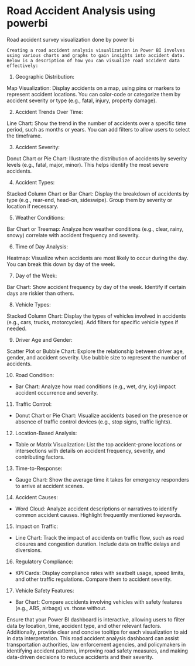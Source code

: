 # Road Accident Analysis using powerbi
Road accident survey visualization done by power bi

    Creating a road accident analysis visualization in Power BI involves using various charts and graphs to gain insights into accident data. Below is a description of how you can visualize road accident data effectively:

1. Geographic Distribution:

Map Visualization: Display accidents on a map, using pins or markers to represent accident locations. You can color-code or categorize them by accident severity or type (e.g., fatal, injury, property damage).

2. Accident Trends Over Time:

Line Chart: Show the trend in the number of accidents over a specific time period, such as months or years. You can add filters to allow users to select the timeframe.

3. Accident Severity:

Donut Chart or Pie Chart: Illustrate the distribution of accidents by severity levels (e.g., fatal, major, minor). This helps identify the most severe accidents.

4. Accident Types:

Stacked Column Chart or Bar Chart: Display the breakdown of accidents by type (e.g., rear-end, head-on, sideswipe). Group them by severity or location if necessary.

5. Weather Conditions:

Bar Chart or Treemap: Analyze how weather conditions (e.g., clear, rainy, snowy) correlate with accident frequency and severity.

6. Time of Day Analysis:

Heatmap: Visualize when accidents are most likely to occur during the day. You can break this down by day of the week.

7. Day of the Week:

Bar Chart: Show accident frequency by day of the week. Identify if certain days are riskier than others.

8. Vehicle Types:

Stacked Column Chart: Display the types of vehicles involved in accidents (e.g., cars, trucks, motorcycles). Add filters for specific vehicle types if needed.

9. Driver Age and Gender:

Scatter Plot or Bubble Chart: Explore the relationship between driver age, gender, and accident severity. Use bubble size to represent the number of accidents.

10. Road Condition:

- Bar Chart: Analyze how road conditions (e.g., wet, dry, icy) impact accident occurrence and severity.

11. Traffic Control:

- Donut Chart or Pie Chart: Visualize accidents based on the presence or absence of traffic control devices (e.g., stop signs, traffic lights).

12. Location-Based Analysis:

- Table or Matrix Visualization: List the top accident-prone locations or intersections with details on accident frequency, severity, and contributing factors.

13. Time-to-Response:

- Gauge Chart: Show the average time it takes for emergency responders to arrive at accident scenes.

14. Accident Causes:

- Word Cloud: Analyze accident descriptions or narratives to identify common accident causes. Highlight frequently mentioned keywords.

15. Impact on Traffic:

- Line Chart: Track the impact of accidents on traffic flow, such as road closures and congestion duration. Include data on traffic delays and diversions.

16. Regulatory Compliance:

- KPI Cards: Display compliance rates with seatbelt usage, speed limits, and other traffic regulations. Compare them to accident severity.

17. Vehicle Safety Features:

- Bar Chart: Compare accidents involving vehicles with safety features (e.g., ABS, airbags) vs. those without.

Ensure that your Power BI dashboard is interactive, allowing users to filter data by location, time, accident type, and other relevant factors. Additionally, provide clear and concise tooltips for each visualization to aid in data interpretation. This road accident analysis dashboard can assist transportation authorities, law enforcement agencies, and policymakers in identifying accident patterns, improving road safety measures, and making data-driven decisions to reduce accidents and their severity.






